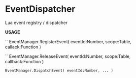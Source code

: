 EventDispatcher
===============

Lua event registry / dispatcher

__USAGE__

`` EventManager.RegisterEvent( eventId:Number, scope:Table, callack:Function )

`` EventManager.ReleaseEvent( eventId:Number, scope:Table, callback:Function )

`` EventManager.DispatchEvent( eventId:Number, ... ) ``
